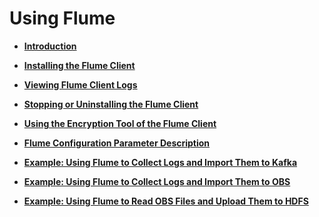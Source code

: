 # Using Flume<a name="EN-US_TOPIC_0125375504"></a>

-   **[Introduction](introduction_flume.md)**  

-   **[Installing the Flume Client](installing-the-flume-client.md)**  

-   **[Viewing Flume Client Logs](viewing-flume-client-logs.md)**  

-   **[Stopping or Uninstalling the Flume Client](stopping-or-uninstalling-the-flume-client.md)**  

-   **[Using the Encryption Tool of the Flume Client](using-the-encryption-tool-of-the-flume-client.md)**  

-   **[Flume Configuration Parameter Description](flume-configuration-parameter-description.md)**  

-   **[Example: Using Flume to Collect Logs and Import Them to Kafka](example-using-flume-to-collect-logs-and-import-them-to-kafka.md)**  

-   **[Example: Using Flume to Collect Logs and Import Them to OBS](example-using-flume-to-collect-logs-and-import-them-to-obs.md)**  

-   **[Example: Using Flume to Read OBS Files and Upload Them to HDFS](example-using-flume-to-read-obs-files-and-upload-them-to-hdfs.md)**  


